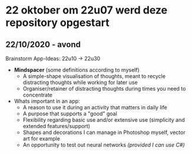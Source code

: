 # 22 oktober om 22u07 werd deze repository opgestart

## 22/10/2020 - avond
Brainstorm App-Ideas: 22u10 -> 22u30
- <b>Mindspacer</b> (some definitions according to myself)
  - A simple-shape visualisation of thoughts, meant to recycle distracting thoughts while working for later use
  - Organiser/retainer of distracting thoughts during times you need to concentrate
- Whats important in an app:
  - A reason to use it during an activity that matters in daily life
  - A purpose that supports a "good" goal
  - Flexibility regarding basic use and/or extensive use (simplicity and extended features/support)
  - Shapes and decorations I can manage in Photoshop myself, vector art for example
  - An opportunity to test out neural networks <i>(provided I can use C#)</i>
